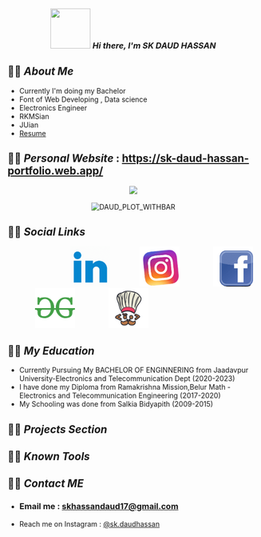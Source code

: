 <div align="center">

### **_<img src="https://user-images.githubusercontent.com/82196466/178093150-d04e080a-13da-49d9-a43a-a67895960d2f.gif" width="80" height="80"/> Hi there, I'm SK DAUD HASSAN_**

</div>


## :man_with_turban: _**About Me**_
- Currently I'm doing my Bachelor
- Font of Web Developing , Data science
- Electronics Engineer
- RKMSian
- JUian
- [Resume]()

## :man_with_turban: _**Personal Website**_ : https://sk-daud-hassan-portfolio.web.app/

<div id="header" align="center">
  <img src="https://media.giphy.com/media/HwBlFQZFcAoUcPHZdX/giphy.gif" width="100"/>
</div>

<div  align="center">
  
![DAUD_PLOT_WITHBAR](https://user-images.githubusercontent.com/82196466/178033325-748eebd5-56db-4d2d-8ae9-2f34d76b11f9.png)
</div>

## :man_with_turban: _**Social Links**_ 
&nbsp; &nbsp;  &nbsp; &nbsp; &nbsp; &nbsp;  &nbsp; &nbsp;
&nbsp; &nbsp;  &nbsp; &nbsp; &nbsp; &nbsp;   &nbsp; &nbsp;
<a href = "" target="_blank"> <img src="https://github.com/Daudgit/Daudgit/blob/main/linkedin.gif" height="80" width="80" /></a> 
 &nbsp; &nbsp;&nbsp; &nbsp;  &nbsp; &nbsp;&nbsp; &nbsp;
<a href = "" target="_blank"> <img src="https://github.com/Daudgit/Daudgit/blob/main/insta-instagram.gif" height="80" width="80" /></a> 
&nbsp; &nbsp;  &nbsp; &nbsp; &nbsp; &nbsp;  &nbsp; &nbsp;
<a href = "" target="_blank"> <img src="https://github.com/Daudgit/Daudgit/blob/main/facebook.gif" height="80" width="80" /></a> 
&nbsp; &nbsp;  &nbsp; &nbsp; &nbsp; &nbsp;  &nbsp; &nbsp;
<a href = "" target="_blank"> <img src="https://github.com/Daudgit/Daudgit/blob/main/icons8-geeksforgeeks-480.png" height="80" width="80" /></a> 
&nbsp; &nbsp;  &nbsp; &nbsp; &nbsp; &nbsp;  &nbsp; &nbsp;
<a href = "" target="_blank"> <img src="https://github.com/Daudgit/Daudgit/blob/main/icons8-codechef-400.png" height="80" width="80" /></a> 
&nbsp; &nbsp;  &nbsp; &nbsp; &nbsp; &nbsp;  &nbsp; &nbsp;




## :man_with_turban: _**My Education**_ 
- Currently Pursuing My BACHELOR OF ENGINNERING  from Jaadavpur University-Electronics and Telecommunication Dept (2020-2023)
- I have done my Diploma from Ramakrishna Mission,Belur Math - Electronics and Telecommunication Engineering (2017-2020)
- My Schooling was done from Salkia Bidyapith (2009-2015)



## :man_with_turban: _**Projects Section**_ 





## :man_with_turban: _**Known Tools**_ 




## :man_with_turban: _**Contact ME**_ 
- ### Email me : [skhassandaud17@gmail.com](skhassandaud17@gmail.com)
- Reach me on Instagram : [@sk.daudhassan](https://www.instagram.com/sk.daudhassan/)
